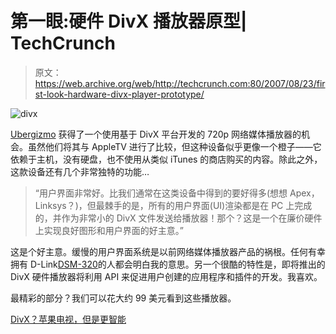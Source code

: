 # 第一眼:硬件 DivX 播放器原型| TechCrunch

> 原文：<https://web.archive.org/web/http://techcrunch.com:80/2007/08/23/first-look-hardware-divx-player-prototype/>

![divx](img/8356e2983ba1085c5ddb9680cf551bfd.png)

[Ubergizmo](https://web.archive.org/web/20151019220518/http://www.ubergizmo.com/15/archives/2007/08/divxs_apple_tv_but_smarter.html "Ubergizmo") 获得了一个使用基于 DivX 平台开发的 720p 网络媒体播放器的机会。虽然他们将其与 AppleTV 进行了比较，但这种设备似乎更像一个橙子——它依赖于主机，没有硬盘，也不使用从类似 iTunes 的商店购买的内容。除此之外，这款设备还有几个非常独特的功能…

> “用户界面非常好。比我们通常在这类设备中得到的要好得多(想想 Apex，Linksys？)，但最棘手的是，所有的用户界面(UI)渲染都是在 PC 上完成的，并作为非常小的 DivX 文件发送给播放器！那个？这是一个在廉价硬件上实现良好图形和用户界面的好主意。”

这是个好主意。缓慢的用户界面系统是以前网络媒体播放器产品的祸根。任何有幸拥有 D-Link[DSM-320](https://web.archive.org/web/20151019220518/http://www.dlink.com/products/?pid=318)的人都会明白我的意思。另一个很酷的特性是，即将推出的 DivX 硬件播放器将利用 API 来促进用户创建的应用程序和插件的开发。我喜欢。

最精彩的部分？我们可以花大约 99 美元看到这些播放器。

[DivX？苹果电视，但是更智能](https://web.archive.org/web/20151019220518/http://www.ubergizmo.com/15/archives/2007/08/divxs_apple_tv_but_smarter.html)